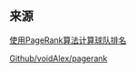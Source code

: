 ## 来源

[使用PageRank算法计算球队排名](https://voidalex.github.io/2017/07/08/%E4%BD%BF%E7%94%A8PageRank%E7%AE%97%E6%B3%95%E8%AE%A1%E7%AE%97%E7%90%83%E9%98%9F%E6%8E%92%E5%90%8D/)

[Github/voidAlex/pagerank](https://github.com/voidAlex/pagerank)

